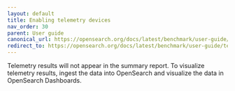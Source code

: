 ```yaml
---
layout: default
title: Enabling telemetry devices
nav_order: 30
parent: User guide
canonical_url: https://opensearch.org/docs/latest/benchmark/user-guide/telemetry/
redirect_to: https://opensearch.org/docs/latest/benchmark/user-guide/telemetry/
---
```


Telemetry results will not appear in the summary report. To visualize telemetry results, ingest the data into OpenSearch and visualize the data in OpenSearch Dashboards. 